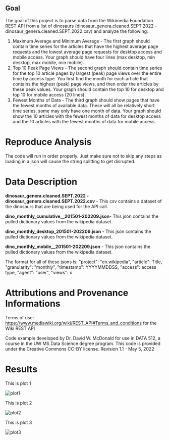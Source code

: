 ## Goal
The goal of this project is to parse data from the Wikimedia Foundation REST API from a list of dinosaurs (dinosaur_genera.cleaned.SEPT.2022 - dinosaur_genera.cleaned.SEPT.2022.csv) and analyze the following:

1. Maximum Average and Minimum Average - 
The first graph should contain time series
for the articles that have the highest average page requests and the lowest average page
requests for desktop access and mobile access. Your graph should have four lines (max
desktop, min desktop, max mobile, min mobile).
2. Top 10 Peak Page Views - 
The second graph should contain time series for the top 10
article pages by largest (peak) page views over the entire time by access type. You first find
the month for each article that contains the highest (peak) page views, and then order the
articles by these peak values. Your graph should contain the top 10 for desktop and top 10
for mobile access (20 lines).
3. Fewest Months of Data - 
The third graph should show pages that have the fewest months
of available data. These will all be relatively short time series, some may only have one
month of data. Your graph should show the 10 articles with the fewest months of data for
desktop access and the 10 articles with the fewest months of data for mobile access.

# Reproduce Analysis
The code will run in order properly. Just make sure not to skip any steps as loading in a json will cause the string splitting to get disrupted. 

# Data Description
**dinosaur_genera.cleaned.SEPT.2022 - dinosaur_genera.cleaned.SEPT.2022.csv** - This csv contains a dataset of the dinosaurs that are being used for the API call.

**dino_monthly_cumulative__201501-202209.json**- This json contains the pulled dictionary values from the wikipedia dataset.

**dino_monthly_desktop_201501-202209.json** - This json contains the pulled dictionary values from the wikipedia dataset.

**dino_monthly_mobile__201501-202209.json** - This json contains the pulled dictionary values from the wikipedia dataset.

The format for all of these jsons is:
        "project": "en.wikipedia",
        "article": Title,
        "granularity": "monthly",
        "timestamp": YYYYMMDDSS,
        "access": access type,
        "agent": "user",
        "views": x

# Attributions and Provenance Informations

Terms of use: https://www.mediawiki.org/wiki/REST_API#Terms_and_conditions for the Wiki REST API

Code example developed by Dr. David W. McDonald for use in DATA 512, a course in the UW MS Data Science degree program. This code is provided under the Creative Commons CC-BY license. Revision 1.1 - May 5, 2022

# Results
This is plot 1

![plot1](https://user-images.githubusercontent.com/45018941/194203434-7ce1cd30-aa56-4709-9290-1e8e5dc700ea.png)

This is plot 2

![plot2](https://user-images.githubusercontent.com/45018941/194203438-4c9dae22-01fd-4192-85bc-4e1739d2a803.png)

This is plot 3

![plot3](https://user-images.githubusercontent.com/45018941/194203449-f0e09ae8-a0fe-4ad2-96e0-252b473ab30e.png)



